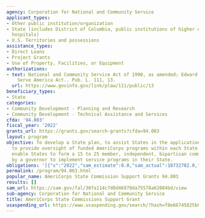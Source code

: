 ```yaml
---
agency: Corporation for National and Community Service
applicant_types:
- Other public institution/organization
- State (includes District of Columbia, public institutions of higher education and
  hospitals)
- U.S. Territories and possessions
assistance_types:
- Direct Loans
- Project Grants
- Use of Property, Facilities, or Equipment
authorizations:
- text: National and Community Service Act of 1990, as amended; Edward M. Kennedy
    Serve America Act.. Pub. L. 111, 13.
  url: https://www.govinfo.gov/link/plaw/111/public/13
beneficiary_types:
- State
categories:
- Community Development - Planning and Research
- Community Development - Technical Assistance and Services
cfda: '94.003'
fiscal_year: '2022'
grants_url: https://grants.gov/search-grants?cfda=94.003
layout: program
objective: To develop a State plan, to assist States in the application process, and
  to provide oversight of funded AmeriCorps programs within each State. The funds
  enable States to form a 15 to 25 member, independent, bipartisan commission appointed
  by a governor to implement service programs in their State.
obligations: '[{"x":"2022","sam_estimate":0.0,"sam_actual":18732782.0,"usa_spending_actual":37764824.9},{"x":"2023","sam_estimate":19344658.0,"sam_actual":0.0,"usa_spending_actual":18695641.24},{"x":"2024","sam_estimate":19344658.0,"sam_actual":0.0,"usa_spending_actual":19253186.49}]'
permalink: /program/94.003.html
popular_name: AmeriCorps State Commission Support Grants 94.003
results: []
sam_url: https://sam.gov/fal/30fa114c7d0d46978da75578a62084bd/view
sub-agency: Corporation for National and Community Service
title: AmeriCorps State Commissions Support Grant
usaspending_url: https://www.usaspending.gov/search/?hash=f8e66745825b8c2bed2347aafa8f2c43
---
```

